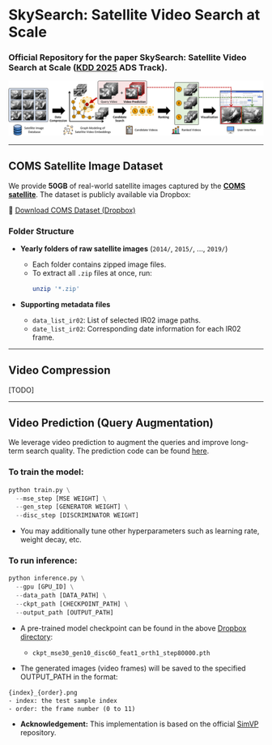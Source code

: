 # SkySearch: Satellite Video Search at Scale

### Official Repository for the paper **SkySearch: Satellite Video Search at Scale** ([KDD 2025](https://kdd2025.kdd.org/) ADS Track).

![SkySearch](img/skysearch-1.png)

---

## COMS Satellite Image Dataset 
We provide **50GB** of real-world satellite images captured by the [**COMS satellite**](https://en.wikipedia.org/wiki/Chollian). The dataset is publicly available via Dropbox:

🔗 [Download COMS Dataset (Dropbox)](https://www.dropbox.com/scl/fo/xr10egc7qzvwekexs1xkx/ABHnIeb-kYh1U2PVn2-Vbhg?rlkey=nzy2zh0kak31s79twygi7gcx6&st=2mr0rd0g&dl=0)

### Folder Structure

- **Yearly folders of raw satellite images** (`2014/`, `2015/`, ..., `2019/`)
  - Each folder contains zipped image files.
  - To extract all `.zip` files at once, run:
    ```bash
    unzip '*.zip'
    ```

- **Supporting metadata files**
  - `data_list_ir02`: List of selected IR02 image paths.
  - `date_list_ir02`: Corresponding date information for each IR02 frame.

---

## Video Compression
[TODO]

---

## Video Prediction (Query Augmentation)
We leverage video prediction to augment the queries and improve long-term search quality.
The prediction code can be found [here](prediction).

### To train the model:
```python
python train.py \
  --mse_step [MSE WEIGHT] \
  --gen_step [GENERATOR WEIGHT] \
  --disc_step [DISCRIMINATOR WEIGHT]
```

- You may additionally tune other hyperparameters such as learning rate, weight decay, etc.

### To run inference:
```python
python inference.py \
  --gpu [GPU_ID] \
  --data_path [DATA_PATH] \
  --ckpt_path [CHECKPOINT_PATH] \
  --output_path [OUTPUT_PATH]
```

- A pre-trained model checkpoint can be found in the above [Dropbox directory](https://www.dropbox.com/scl/fo/xr10egc7qzvwekexs1xkx/ABHnIeb-kYh1U2PVn2-Vbhg?rlkey=nzy2zh0kak31s79twygi7gcx6&st=2mr0rd0g&dl=0):
  - `ckpt_mse30_gen10_disc60_feat1_orth1_step80000.pth`

- The generated images (video frames) will be saved to the specified OUTPUT_PATH in the format:
```
{index}_{order}.png
- index: the test sample index
- order: the frame number (0 to 11)
```

- **Acknowledgement:** This implementation is based on the official [SimVP](https://github.com/A4Bio/SimVP) repository.
